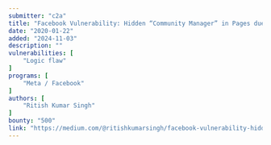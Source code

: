 ```yaml
---
submitter: "c2a"
title: "Facebook Vulnerability: Hidden “Community Manager” in Pages due to “Invitation Accept” logic"
date: "2020-01-22"
added: "2024-11-03"
description: ""
vulnerabilities: [
    "Logic flaw"
]
programs: [
    "Meta / Facebook"
]
authors: [
    "Ritish Kumar Singh"
]
bounty: "500"
link: "https://medium.com/@ritishkumarsingh/facebook-vulnerability-hidden-community-manager-in-pages-due-to-invitation-accept-logic-61ddbe229c97"
---
```




